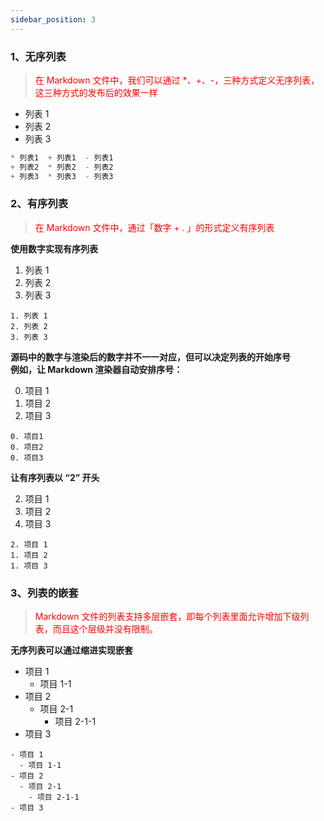 ```yaml
---
sidebar_position: 3
---
```


### 1、无序列表

> <font color='red'>在 Markdown 文件中，我们可以通过 \*、+、-，三种方式定义无序列表，这三种方式的发布后的效果一样</font>

- 列表 1
- 列表 2
- 列表 3

```jsx
* 列表1  + 列表1  - 列表1
+ 列表2  * 列表2  - 列表2
+ 列表3  * 列表3  - 列表3
```

### 2、有序列表

> <font color='red'>在 Markdown 文件中，通过「数字 + . 」的形式定义有序列表</font>

**使用数字实现有序列表**

1. 列表 1
2. 列表 2
3. 列表 3

```
1. 列表 1
2. 列表 2
3. 列表 3
```

**源码中的数字与渲染后的数字并不一一对应，但可以决定列表的开始序号**<br/>
**例如，让 Markdown 渲染器自动安排序号：**

0. 项目 1
1. 项目 2
2. 项目 3

```
0. 项目1
0. 项目2
0. 项目3
```

**让有序列表以 “2” 开头**

2. 项目 1
1. 项目 2
1. 项目 3

```
2. 项目 1
1. 项目 2
1. 项目 3
```

### 3、列表的嵌套

> <font color='red'>Markdown 文件的列表支持多层嵌套，即每个列表里面允许增加下级列表，而且这个层级并没有限制。</font>

**无序列表可以通过缩进实现嵌套**

- 项目 1
  - 项目 1-1
- 项目 2
  - 项目 2-1
    - 项目 2-1-1
- 项目 3

```
- 项目 1
  - 项目 1-1
- 项目 2
  - 项目 2-1
    - 项目 2-1-1
- 项目 3
```
